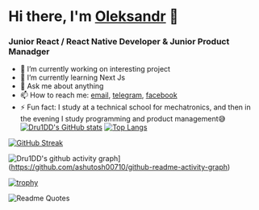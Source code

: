 # Hi there, I'm [Oleksandr](https://react-portfolio-753aa.web.app/) 💫
### Junior React / React Native Developer & Junior Product Manadger

- 🔭 I’m currently working on interesting project
- 🌱 I’m currently learning Next Js 
- 💬 Ask me about anything
- 📫 How to reach me: [email](mailto:olxandrandrichuk@gmail.com), [telegram](https://t.me/Dru1DD), [facebook](https://www.facebook.com/profile.php?id=100012271021005)
- ⚡ Fun fact: I study at a technical school for mechatronics, and then in the evening I study programming and product management😅
[![Dru1DD's GitHub stats](https://github-readme-stats.vercel.app/api?username=dru1dd)](https://github.com/dru1dd/github-readme-stats)  [![Top Langs](https://github-readme-stats.vercel.app/api/top-langs/?username=dru1dd&layout=compact)](https://github.com/dru1dd/github-readme-stats) 

[![GitHub Streak](https://github-readme-streak-stats.herokuapp.com/?user=dru1dd)](https://git.io/streak-stats)

![Dru1DD's github activity graph](https://activity-graph.herokuapp.com/graph?username=Dru1DD)](https://github.com/ashutosh00710/github-readme-activity-graph)

[![trophy](https://github-profile-trophy.vercel.app/?username=dru1dd)](https://github.com/ryo-ma/github-profile-trophy)


![Readme Quotes](https://quotes-github-readme.vercel.app/api?type=horizontal&theme=dark)
